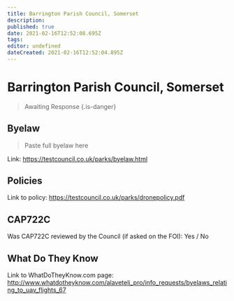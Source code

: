 ```yaml
---
title: Barrington Parish Council, Somerset
description: 
published: true
date: 2021-02-16T12:52:08.695Z
tags: 
editor: undefined
dateCreated: 2021-02-16T12:52:04.895Z
---
```


# Barrington Parish Council, Somerset
>  Awaiting Response
> {.is-danger}

## Byelaw
> Paste full byelaw here

Link:
https://testcouncil.co.uk/parks/byelaw.html

## Policies
Link to policy:
https://testcouncil.co.uk/parks/dronepolicy.pdf

## CAP722C

Was CAP722C reviewed by the Council (if asked on the FOI): Yes / No

## What Do They Know

Link to WhatDoTheyKnow.com page:
http://www.whatdotheyknow.com/alaveteli_pro/info_requests/byelaws_relating_to_uav_flights_67

